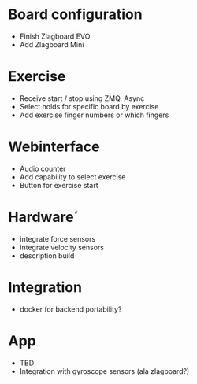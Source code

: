 # Board configuration
- Finish Zlagboard EVO
- Add Zlagboard Mini

# Exercise
- Receive start / stop using ZMQ. Async
- Select holds for specific board by exercise
- Add exercise finger numbers or which fingers

# Webinterface
- Audio counter
- Add capability to select exercise
- Button for exercise start

# Hardware´
- integrate force sensors
- integrate velocity sensors
- description build

# Integration
- docker for backend portability?

# App
- TBD
- Integration with gyroscope sensors (ala zlagboard?)


